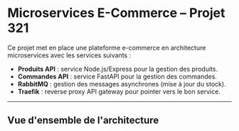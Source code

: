 # Microservices E-Commerce – Projet 321

Ce projet met en place une plateforme e-commerce en architecture microservices avec les services suivants :

- **Produits API** : service Node.js/Express pour la gestion des produits.
- **Commandes API** : service FastAPI pour la gestion des commandes.
- **RabbitMQ** : gestion des messages asynchrones (mise à jour du stock).
- **Traefik** : reverse proxy API gateway pour pointer vers le bon service.

---

## Vue d'ensemble de l'architecture

